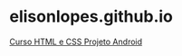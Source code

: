 # elisonlopes.github.io
<a href="https://github.com/elisonlopes/html-css">
    Curso HTML e CSS
</a>

<a href="https://github.com/elisonlopes/projeto-android">
    Projeto Android
</a>


